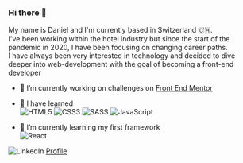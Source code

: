 ### Hi there 👋

My name is Daniel and I'm currently based in Switzerland 🇨🇭. </br>
I've been working within the hotel industry but since the start of the pandemic in 2020, I have been focusing on changing career paths. </br> 
I have always been very interested in technology and decided to dive deeper into web-development with the goal of becoming a front-end developer

- 🔭 I’m currently working on challenges on [Front End Mentor](https://www.frontendmentor.io/profile/DanK1368)

- :book: I have learned </br>
  ![HTML5](https://img.shields.io/badge/html5-%23E34F26.svg?style=for-the-badge&logo=html5&logoColor=white)
  ![CSS3](https://img.shields.io/badge/css3-%231572B6.svg?style=for-the-badge&logo=css3&logoColor=white)
  ![SASS](https://img.shields.io/badge/SASS-hotpink.svg?style=for-the-badge&logo=SASS&logoColor=white)
  ![JavaScript](https://img.shields.io/badge/javascript-%23323330.svg?style=for-the-badge&logo=javascript&logoColor=%23F7DF1E)

- 🌱 I’m currently learning my first framework  </br>
  ![React](https://img.shields.io/badge/react-%2320232a.svg?style=for-the-badge&logo=react&logoColor=%2361DAFB)


![LinkedIn](https://img.shields.io/badge/linkedin-%230077B5.svg?style=for-the-badge&logo=linkedin&logoColor=white)
[Profile](https://www.linkedin.com/in/daniel-k%C3%B6tt-84a254229/)
